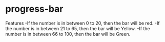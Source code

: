# progress-bar

Features
-If the number is in between 0 to 20, then the bar will be red.
-If the number is in between 21 to 65, then the bar will be Yellow.
-If the number is in between 66 to 100, then the bar will be Green.
